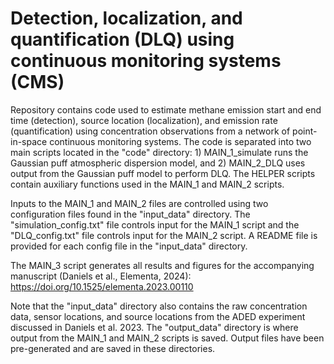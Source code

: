 # Detection, localization, and quantification (DLQ) using continuous monitoring systems (CMS)

Repository contains code used to estimate methane emission start and end time (detection), source location (localization), and emission rate (quantification) using concentration observations from a network of point-in-space continuous monitoring systems. The code is separated into two main scripts located in the "code" directory: 1) MAIN_1_simulate runs the Gaussian puff atmospheric dispersion model, and 2) MAIN_2_DLQ uses output from the Gaussian puff model to perform DLQ. The HELPER scripts contain auxiliary functions used in the MAIN_1 and MAIN_2 scripts.

Inputs to the MAIN_1 and MAIN_2 files are controlled using two configuration files found in the "input_data" directory. The "simulation_config.txt" file controls input for the MAIN_1 script and the "DLQ_config.txt" file controls input for the MAIN_2 script. A README file is provided for each config file in the "input_data" directory.

The MAIN_3 script generates all results and figures for the accompanying manuscript (Daniels et al., Elementa, 2024): https://doi.org/10.1525/elementa.2023.00110

Note that the "input_data" directory also contains the raw concentration data, sensor locations, and source locations from the ADED experiment discussed in Daniels et al. 2023. The "output_data" directory is where output from the MAIN_1 and MAIN_2 scripts is saved. Output files have been pre-generated and are saved in these directories.

